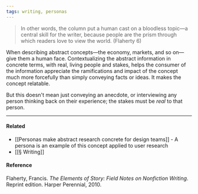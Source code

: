 ```yaml
---
tags: writing, personas
---
```


> In other words, the column put a human cast on a bloodless topic—a central
> skill for the writer, because people are the prism through which readers love
> to view the world. (Flaherty 6)

When describing abstract concepts—the economy, markets, and so on—give them a
human face. Contextualizing the abstract information in concrete terms, with
real, living people and stakes, helps the consumer of the information appreciate
the ramifications and impact of the concept much more forcefully than simply
conveying facts or ideas. It makes the concept relatable.

But this doesn't mean just conveying an anecdote, or interviewing any person
thinking back on their experience; the stakes must be _real_ to that person.

---

#### Related

- [[Personas make abstract research concrete for design teams]] - A persona is
  an example of this concept applied to user research
- [[§ Writing]]

#### Reference

Flaherty, Francis. _The Elements of Story: Field Notes on Nonfiction Writing_.
Reprint edition. Harper Perennial, 2010.
